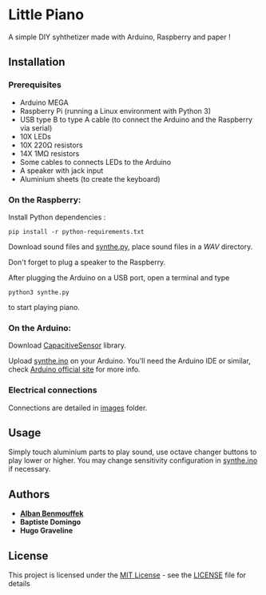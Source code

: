 # Little Piano
A simple DIY syhthetizer made with Arduino, Raspberry and paper !

## Installation

### Prerequisites

 - Arduino MEGA
 - Raspberry Pi (running a Linux environment with Python 3)
 - USB type B to type A cable (to connect the Arduino and the Raspberry via serial)
 - 10X LEDs 
 - 10X 220Ω resistors
 - 14X 1MΩ resistors
 - Some cables to connects LEDs to the Arduino
 - A speaker with jack input
 - Aluminium sheets (to create the keyboard)

### On the Raspberry:

Install Python dependencies :

    pip install -r python-requirements.txt

Download sound files and [synthe.py](codes/synthe.py), place sound files in a *WAV* directory.

Don't forget to plug a speaker to the Raspberry.

After plugging the Arduino on a USB port, open a terminal and type 

    python3 synthe.py

to start playing piano.

### On the Arduino:

Download [CapacitiveSensor](https://playground.arduino.cc/Main/CapacitiveSensor/) library.

Upload [synthe.ino](codes/synthe.ino) on your Arduino. You'll need the Arduino IDE or similar, check [Arduino official site](https://www.arduino.cc/) for more info.

### Electrical connections

Connections are detailed in [images](images) folder.

## Usage

Simply touch aluminium parts to play sound, use octave changer buttons to play lower or higher.
You may change sensitivity configuration in [synthe.ino](codes/synthe.ino) if necessary.

## Authors

* [**Alban Benmouffek**](https://github.com/sonibla)
* **Baptiste Domingo**
* **Hugo Graveline**

## License
This project is licensed under the [MIT License](https://tldrlegal.com/license/mit-license) - see the [LICENSE](LICENSE) file for details
